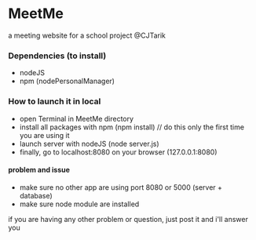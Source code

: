 # MeetMe
a meeting website for  a school project @CJTarik

### Dependencies (to install)
* nodeJS
* npm (nodePersonalManager)

### How to launch it in local
* open Terminal in MeetMe directory
* install all packages with npm (npm install) // do this only the first time you are using it
* launch server with nodeJS (node server.js)
* finally, go to localhost:8080 on your browser (127.0.0.1:8080)

#### problem and issue
* make sure no other app are using port 8080 or 5000 (server + database)
* make sure node module are installed

if you are having any other problem or question, just post it and i'll answer you
